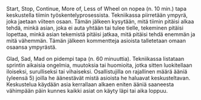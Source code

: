 Start, Stop, Continue, More of, Less of Wheel on nopea (n. 10 min.) tapa keskustella tiimin työskentelyprosessista. Tekniikassa piirretään ympyrä, joka jaetaan viiteen osaan. Tämän jälkeen kysytään, mitä tiimin pitäisi alkaa tehdä, minkä asian, joka ei auta yhtään tai tulee tielle, tekeminen pitäisi lopettaa, minkä asian tekemistä pitäisi jatkaa, mitä pitäisi tehdä enemmän ja mitä vähemmän. Tämän jälkeen kommentteja asioista talletetaan omaan osaansa ympyrästä.

Glad, Sad, Mad on pidempi tapa (n. 60 minuuttia). Tekniikassa listataan sprintin aikaisia ongelmia, muutoksia tai huomioita, jotka sitten luokitellaan iloiseksi, surulliseksi tai vihaiseksi. Osallistujilla on rajallinen määrä ääniä (yleensä 5) joilla he äänestävät mistä asioista he haluavat keskusteltavan. Keskustelua käydään asia kerrallaan alkaen eniten ääniä saaneesta vähimpään päin kunnes kaikki asiat on käyty läpi tai aika loppuu.
